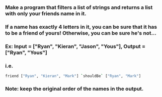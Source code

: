 ### Make a program that filters a list of strings and returns a list with only your friends name in it.

### If a name has exactly 4 letters in it, you can be sure that it has to be a friend of yours! Otherwise, you can be sure he's not...

### Ex: Input = ["Ryan", "Kieran", "Jason", "Yous"], Output = ["Ryan", "Yous"]

### i.e.

```bash
friend ["Ryan", "Kieran", "Mark"] `shouldBe` ["Ryan", "Mark"]
```

### Note: keep the original order of the names in the output.
